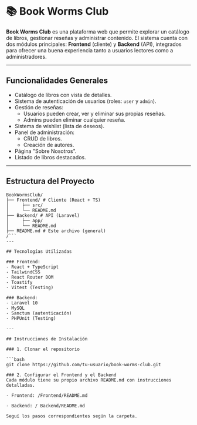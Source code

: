 # 📚 Book Worms Club

**Book Worms Club** es una plataforma web que permite explorar un catálogo de libros, gestionar reseñas y administrar contenido. El sistema cuenta con dos módulos principales: **Frontend** (cliente) y **Backend** (API), integrados para ofrecer una buena experiencia tanto a usuarios lectores como a administradores.

---

## Funcionalidades Generales

- Catálogo de libros con vista de detalles.
- Sistema de autenticación de usuarios (roles: `user` y `admin`).
- Gestión de reseñas:
  - Usuarios pueden crear, ver y eliminar sus propias reseñas.
  - Admins pueden eliminar cualquier reseña.
- Sistema de wishlist (lista de deseos).
- Panel de administración:
  - CRUD de libros.
  - Creación de autores.
- Página "Sobre Nosotros".
- Listado de libros destacados.

---

## Estructura del Proyecto
```text
BookWormsClub/
├── Frontend/ # Cliente (React + TS)
│     ├── src/
│     └── README.md
├── Backend/ # API (Laravel)
│     ├── app/
│     └── README.md
├── README.md # Este archivo (general)
/```
---

## Tecnologías Utilizadas

### Frontend:
- React + TypeScript
- TailwindCSS
- React Router DOM
- Toastify
- Vitest (Testing)

### Backend:
- Laravel 10
- MySQL 
- Sanctum (autenticación)
- PHPUnit (Testing)

---

## Instrucciones de Instalación

### 1. Clonar el repositorio

```bash
git clone https://github.com/tu-usuario/book-worms-club.git

### 2. Configurar el Frontend y el Backend
Cada módulo tiene su propio archivo README.md con instrucciones detalladas.

- Frontend: /Frontend/README.md

- Backend: / Backend/README.md

Seguí los pasos correspondientes según la carpeta.

